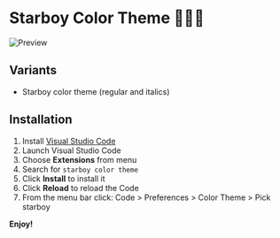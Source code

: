 # Starboy Color Theme 👩‍🚀💜

<img src="https://res.cloudinary.com/batn05000/image/upload/v1598193942/preview_am0xnj.png" alt="Preview">

## Variants

- Starboy color theme (regular and italics)

## Installation

1.  Install [Visual Studio Code](https://code.visualstudio.com/)
2.  Launch Visual Studio Code
3.  Choose **Extensions** from menu
4.  Search for `starboy color theme`
5.  Click **Install** to install it
6.  Click **Reload** to reload the Code
7.  From the menu bar click: Code > Preferences > Color Theme > Pick starboy

**Enjoy!**
